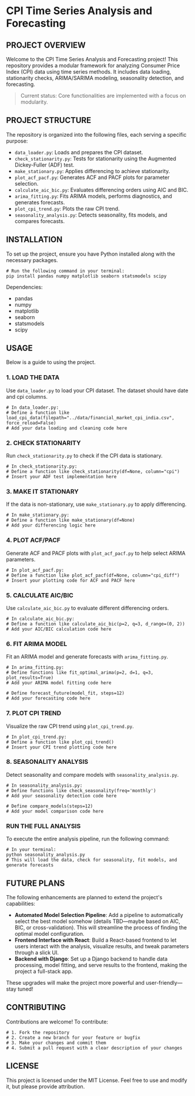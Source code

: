 # CPI Time Series Analysis and Forecasting

## PROJECT OVERVIEW
Welcome to the CPI Time Series Analysis and Forecasting project! This repository provides a modular framework for analyzing Consumer Price Index (CPI) data using time series methods. It includes data loading, stationarity checks, ARIMA/SARIMA modeling, seasonality detection, and forecasting.

> Current status: Core functionalities are implemented with a focus on modularity.

## PROJECT STRUCTURE
The repository is organized into the following files, each serving a specific purpose:

- `data_loader.py`: Loads and prepares the CPI dataset.
- `check_stationarity.py`: Tests for stationarity using the Augmented Dickey-Fuller (ADF) test.
- `make_stationary.py`: Applies differencing to achieve stationarity.
- `plot_acf_pacf.py`: Generates ACF and PACF plots for parameter selection.
- `calculate_aic_bic.py`: Evaluates differencing orders using AIC and BIC.
- `arima_fitting.py`: Fits ARIMA models, performs diagnostics, and generates forecasts.
- `plot_cpi_trend.py`: Plots the raw CPI trend.
- `seasonality_analysis.py`: Detects seasonality, fits models, and compares forecasts.

## INSTALLATION
To set up the project, ensure you have Python installed along with the necessary packages.

```
# Run the following command in your terminal:
pip install pandas numpy matplotlib seaborn statsmodels scipy
```

Dependencies:
- pandas
- numpy
- matplotlib
- seaborn
- statsmodels
- scipy

## USAGE
Below is a guide to using the project.

### 1. LOAD THE DATA
Use `data_loader.py` to load your CPI dataset. The dataset should have date and cpi columns.

```
# In data_loader.py:
# Define a function like load_cpi_data(filepath="../data/financial_market_cpi_india.csv", force_reload=False)
# Add your data loading and cleaning code here
```

### 2. CHECK STATIONARITY
Run `check_stationarity.py` to check if the CPI data is stationary.

```
# In check_stationarity.py:
# Define a function like check_stationarity(df=None, column="cpi")
# Insert your ADF test implementation here
```

### 3. MAKE IT STATIONARY
If the data is non-stationary, use `make_stationary.py` to apply differencing.

```
# In make_stationary.py:
# Define a function like make_stationary(df=None)
# Add your differencing logic here
```

### 4. PLOT ACF/PACF
Generate ACF and PACF plots with `plot_acf_pacf.py` to help select ARIMA parameters.

```
# In plot_acf_pacf.py:
# Define a function like plot_acf_pacf(df=None, column="cpi_diff")
# Insert your plotting code for ACF and PACF here
```

### 5. CALCULATE AIC/BIC
Use `calculate_aic_bic.py` to evaluate different differencing orders.

```
# In calculate_aic_bic.py:
# Define a function like calculate_aic_bic(p=2, q=3, d_range=(0, 2))
# Add your AIC/BIC calculation code here
```

### 6. FIT ARIMA MODEL
Fit an ARIMA model and generate forecasts with `arima_fitting.py`.

```
# In arima_fitting.py:
# Define functions like fit_optimal_arima(p=2, d=1, q=3, plot_results=True)
# Add your ARIMA model fitting code here

# Define forecast_future(model_fit, steps=12)
# Add your forecasting code here
```

### 7. PLOT CPI TREND
Visualize the raw CPI trend using `plot_cpi_trend.py`.

```
# In plot_cpi_trend.py:
# Define a function like plot_cpi_trend()
# Insert your CPI trend plotting code here
```

### 8. SEASONALITY ANALYSIS
Detect seasonality and compare models with `seasonality_analysis.py`.

```
# In seasonality_analysis.py:
# Define functions like check_seasonality(freq='monthly')
# Add your seasonality detection code here

# Define compare_models(steps=12)
# Add your model comparison code here
```

### RUN THE FULL ANALYSIS
To execute the entire analysis pipeline, run the following command:

```
# In your terminal:
python seasonality_analysis.py
# This will load the data, check for seasonality, fit models, and generate forecasts
```

## FUTURE PLANS
The following enhancements are planned to extend the project's capabilities:

- **Automated Model Selection Pipeline**: Add a pipeline to automatically select the best model somehow (details TBD—maybe based on AIC, BIC, or cross-validation). This will streamline the process of finding the optimal model configuration.
- **Frontend Interface with React**: Build a React-based frontend to let users interact with the analysis, visualize results, and tweak parameters through a slick UI.
- **Backend with Django**: Set up a Django backend to handle data processing, model fitting, and serve results to the frontend, making the project a full-stack app.

These upgrades will make the project more powerful and user-friendly—stay tuned!

## CONTRIBUTING
Contributions are welcome! To contribute:

```
# 1. Fork the repository
# 2. Create a new branch for your feature or bugfix
# 3. Make your changes and commit them
# 4. Submit a pull request with a clear description of your changes
```

## LICENSE
This project is licensed under the MIT License. Feel free to use and modify it, but please provide attribution.